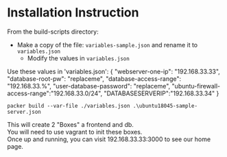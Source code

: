 # Installation Instruction

From the build-scripts directory:

* Make a copy of the file: `variables-sample.json` and rename it to `variables.json`
  * Modify the values in `variables.json`

Use these values in 'variables.json':
{
    "webserver-one-ip": "192.168.33.33",
    "database-root-pw": "replaceme",
    "database-access-range": "192.168.33.%",
    "user-database-password": "replaceme",
    "ubuntu-firewall-access-range":"192.168.33.0/24",
    "DATABASESERVERIP":"192.168.33.34"
}

`packer build --var-file ./variables.json .\ubuntu18045-sample-server.json`

This will create 2 "Boxes" a frontend and db.  
You will need to use vagrant to init these boxes.  
Once up and running, you can visit 192.168.33.33:3000 to see our home page.

